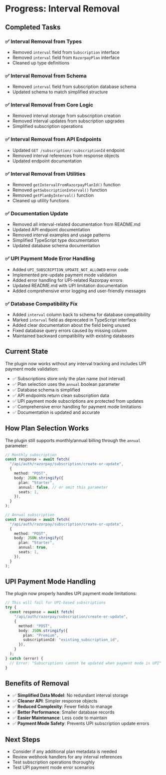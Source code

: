 # Progress: Interval Removal

## Completed Tasks

### ✅ Interval Removal from Types

- Removed `interval` field from `Subscription` interface
- Removed `interval` field from `RazorpayPlan` interface
- Cleaned up type definitions

### ✅ Interval Removal from Schema

- Removed `interval` field from subscription database schema
- Updated schema to match simplified structure

### ✅ Interval Removal from Core Logic

- Removed interval storage from subscription creation
- Removed interval updates from subscription upgrades
- Simplified subscription operations

### ✅ Interval Removal from API Endpoints

- Updated `GET /subscription/:subscriptionId` endpoint
- Removed interval references from response objects
- Updated endpoint documentation

### ✅ Interval Removal from Utilities

- Removed `getIntervalFromRazorpayPlanId()` function
- Removed `getSubscriptionInterval()` function
- Removed `getPlanByInterval()` function
- Cleaned up utility functions

### ✅ Documentation Update

- Removed all interval-related documentation from README.md
- Updated API endpoint documentation
- Removed interval examples and usage patterns
- Simplified TypeScript type documentation
- Updated database schema documentation

### ✅ UPI Payment Mode Error Handling

- Added `UPI_SUBSCRIPTION_UPDATE_NOT_ALLOWED` error code
- Implemented pre-update payment mode validation
- Added error handling for UPI-related Razorpay errors
- Updated README.md with UPI limitation documentation
- Added comprehensive error logging and user-friendly messages

### ✅ Database Compatibility Fix

- Added `interval` column back to schema for database compatibility
- Marked `interval` field as deprecated in TypeScript interface
- Added clear documentation about the field being unused
- Fixed database query errors caused by missing column
- Maintained backward compatibility with existing databases

## Current State

The plugin now works without any interval tracking and includes UPI payment mode validation:

- ✅ Subscriptions store only the plan name (not interval)
- ✅ Plan selection uses the `annual` boolean parameter
- ✅ Database schema is simplified
- ✅ API endpoints return clean subscription data
- ✅ UPI payment mode subscriptions are protected from updates
- ✅ Comprehensive error handling for payment mode limitations
- ✅ Documentation is updated and accurate

## How Plan Selection Works

The plugin still supports monthly/annual billing through the `annual` parameter:

```typescript
// Monthly subscription
const response = await fetch(
  "/api/auth/razorpay/subscription/create-or-update",
  {
    method: "POST",
    body: JSON.stringify({
      plan: "Starter",
      annual: false, // or omit this parameter
      seats: 1,
    }),
  }
);

// Annual subscription
const response = await fetch(
  "/api/auth/razorpay/subscription/create-or-update",
  {
    method: "POST",
    body: JSON.stringify({
      plan: "Starter",
      annual: true,
      seats: 1,
    }),
  }
);
```

## UPI Payment Mode Handling

The plugin now properly handles UPI payment mode limitations:

```typescript
// This will fail for UPI-based subscriptions
try {
  const response = await fetch(
    "/api/auth/razorpay/subscription/create-or-update",
    {
      method: "POST",
      body: JSON.stringify({
        plan: "Premium",
        subscriptionId: "existing_subscription_id",
      }),
    }
  );
} catch (error) {
  // Error: "Subscriptions cannot be updated when payment mode is UPI"
}
```

## Benefits of Removal

- ✅ **Simplified Data Model**: No redundant interval storage
- ✅ **Cleaner API**: Simpler response objects
- ✅ **Reduced Complexity**: Fewer fields to manage
- ✅ **Better Performance**: Smaller database records
- ✅ **Easier Maintenance**: Less code to maintain
- ✅ **Payment Mode Safety**: Prevents UPI subscription update errors

## Next Steps

- Consider if any additional plan metadata is needed
- Review webhook handlers for any interval references
- Test subscription operations thoroughly
- Test UPI payment mode error scenarios
